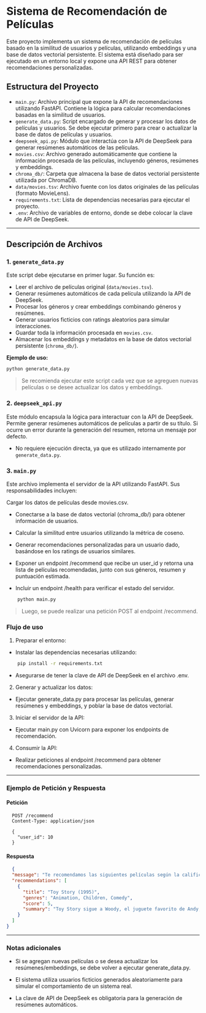 # Sistema de Recomendación de Películas

Este proyecto implementa un sistema de recomendación de películas basado en la similitud de usuarios y películas, utilizando embeddings y una base de datos vectorial persistente. El sistema está diseñado para ser ejecutado en un entorno local y expone una API REST para obtener recomendaciones personalizadas.

## Estructura del Proyecto

- `main.py`: Archivo principal que expone la API de recomendaciones utilizando FastAPI. Contiene la lógica para calcular recomendaciones basadas en la similitud de usuarios.
- `generate_data.py`: Script encargado de generar y procesar los datos de películas y usuarios. Se debe ejecutar primero para crear o actualizar la base de datos de películas y usuarios.
- `deepseek_api.py`: Módulo que interactúa con la API de DeepSeek para generar resúmenes automáticos de las películas.
- `movies.csv`: Archivo generado automáticamente que contiene la información procesada de las películas, incluyendo géneros, resúmenes y embeddings.
- `chroma_db/`: Carpeta que almacena la base de datos vectorial persistente utilizada por ChromaDB.
- `data/movies.tsv`: Archivo fuente con los datos originales de las películas (formato MovieLens).
- `requirements.txt`: Lista de dependencias necesarias para ejecutar el proyecto.
- `.env`: Archivo de variables de entorno, donde se debe colocar la clave de API de DeepSeek.

---

## Descripción de Archivos

### 1. `generate_data.py`

Este script debe ejecutarse en primer lugar. Su función es:

- Leer el archivo de películas original (`data/movies.tsv`).
- Generar resúmenes automáticos de cada película utilizando la API de DeepSeek.
- Procesar los géneros y crear embeddings combinando géneros y resúmenes.
- Generar usuarios ficticios con ratings aleatorios para simular interacciones.
- Guardar toda la información procesada en `movies.csv`.
- Almacenar los embeddings y metadatos en la base de datos vectorial persistente (`chroma_db/`).

**Ejemplo de uso:**

```bash
python generate_data.py
```
  > Se recomienda ejecutar este script cada vez que se agreguen nuevas películas o se desee actualizar los datos y embeddings.

### 2. `deepseek_api.py` 
Este módulo encapsula la lógica para interactuar con la API de DeepSeek. Permite generar resúmenes automáticos de películas a partir de su título. Si ocurre un error durante la generación del resumen, retorna un mensaje por defecto.
-  No requiere ejecución directa, ya que es utilizado internamente por `generate_data.py`.

### 3. `main.py`
Este archivo implementa el servidor de la API utilizando FastAPI. Sus responsabilidades incluyen:

Cargar los datos de películas desde movies.csv.

- Conectarse a la base de datos vectorial (chroma_db/) para obtener información de usuarios.

- Calcular la similitud entre usuarios utilizando la métrica de coseno.

- Generar recomendaciones personalizadas para un usuario dado, basándose en los ratings de usuarios similares.

- Exponer un endpoint /recommend que recibe un user_id y retorna una lista de películas recomendadas, junto con sus géneros, resumen y puntuación estimada.

- Incluir un endpoint /health para verificar el estado del servidor.

```bash
    python main.py
```
  > Luego, se puede realizar una petición POST al endpoint /recommend.

### Flujo de uso
1. Preparar el entorno:

  - Instalar las dependencias necesarias utilizando:

```bash
    pip install -r requirements.txt
```
  - Asegurarse de tener la clave de API de DeepSeek en el archivo .env.

2. Generar y actualizar los datos:

  - Ejecutar generate_data.py para procesar las películas, generar resúmenes y embeddings, y poblar la base de datos vectorial.

3. Iniciar el servidor de la API:

  - Ejecutar main.py con Uvicorn para exponer los endpoints de recomendación.

4. Consumir la API:

  - Realizar peticiones al endpoint /recommend para obtener recomendaciones personalizadas.
---
### Ejemplo de Petición y Respuesta
  #### Petición
  ``` http
    POST /recommend
    Content-Type: application/json
    
    {
      "user_id": 10
    }
```
  #### Respuesta
  ``` json
    {
    "message": "Te recomendamos las siguientes películas según la calificación de usuarios similares:",
    "recommendations": [
      {
        "title": "Toy Story (1995)",
        "genres": "Animation, Children, Comedy",
        "score": 5,
        "summary": "Toy Story sigue a Woody, el juguete favorito de Andy, cuyo liderazgo se ve amenazado con la llegada del nuevo y moderno Buzz Lightyear, llevándolos a una aventura llena de rivalidad, amistad y descubrimientos."
      }
    ]
  }
```
---
### Notas adicionales

 - Si se agregan nuevas películas o se desea actualizar los resúmenes/embeddings, se debe volver a ejecutar generate_data.py.
  
 - El sistema utiliza usuarios ficticios generados aleatoriamente para simular el comportamiento de un sistema real.
  
 - La clave de API de DeepSeek es obligatoria para la generación de resúmenes automáticos.


